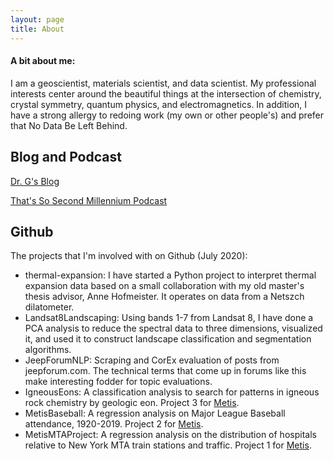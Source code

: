 ```yaml
---
layout: page
title: About
---
```


#### A bit about me:

I am a geoscientist, materials scientist, and data scientist. My professional interests center around the beautiful things at the intersection of chemistry, crystal symmetry, quantum physics, and electromagnetics. In addition, I have a strong allergy to redoing work (my own or other people's) and prefer that No Data Be Left Behind.

## Blog and Podcast

<a href="https://pagiesting.github.io">Dr. G's Blog</a>

<a href="https://www.thatssosecondmillennium.net">That's So Second Millennium Podcast</a>

## Github

The projects that I'm involved with on Github (July 2020):

* thermal-expansion: I have started a Python project to interpret thermal expansion data based on a small collaboration with my old master's thesis advisor, Anne Hofmeister. It operates on data from a Netszch dilatometer.
* Landsat8Landscaping: Using bands 1-7 from Landsat 8, I have done a PCA analysis to reduce the spectral data to three dimensions, visualized it, and used it to construct landscape classification and segmentation algorithms.
* JeepForumNLP: Scraping and CorEx evaluation of posts from jeepforum.com. The technical terms that come up in forums like this make interesting fodder for topic evaluations.
* IgneousEons: A classification analysis to search for patterns in igneous rock chemistry by geologic eon. Project 3 for [Metis](https://thisismetis.com).
* MetisBaseball: A regression analysis on Major League Baseball attendance, 1920-2019. Project 2 for [Metis](https://thisismetis.com).
* MetisMTAProject: A regression analysis on the distribution of hospitals relative to New York MTA train stations and traffic. Project 1 for [Metis](https://thisismetis.com).
